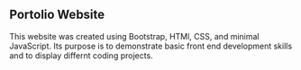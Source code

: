 ## Portolio Website

This website was created using Bootstrap, HTMl, CSS, and minimal JavaScript. 
Its purpose is to demonstrate basic front end development skills and to display differnt coding projects.
